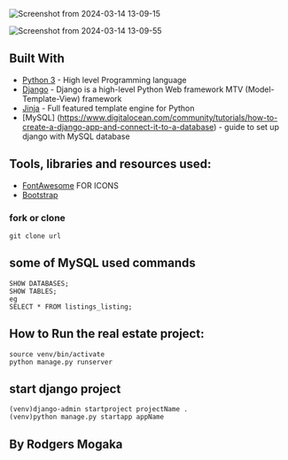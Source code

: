 ![Screenshot from 2024-03-14 13-09-15](https://github.com/rodgersxy/Real-Estate-Listings/assets/47353893/7febdf74-5c51-442b-9ee1-3d66a9d7ced2)

![Screenshot from 2024-03-14 13-09-55](https://github.com/rodgersxy/Real-Estate-Listings/assets/47353893/1fcbf899-b078-4c22-8953-4769ddf14645)

## Built With

- [Python 3](https://www.python.org/) - High level Programming language
- [Django](https://www.djangoproject.com/) - Django is a high-level Python Web framework  MTV (Model-Template-View) framework
- [Jinja](http://jinja.pocoo.org/) - Full featured template engine for Python  
- [MySQL] (https://www.digitalocean.com/community/tutorials/how-to-create-a-django-app-and-connect-it-to-a-database) -  guide to set up django with MySQL database


## Tools, libraries and resources used:

- [FontAwesome](https://fontawesome.com/)  FOR ICONS
- [Bootstrap](https://getbootstrap.com/)

### fork or  clone   
```
git clone url  
```

## some of MySQL used commands
```
SHOW DATABASES;  
SHOW TABLES;  
eg  
SELECT * FROM listings_listing;  
``` 


## How to Run the real estate project:  
```
source venv/bin/activate    
python manage.py runserver  
```

## start django project
```
(venv)django-admin startproject projectName .
(venv)python manage.py startapp appName
```

## By Rodgers Mogaka


